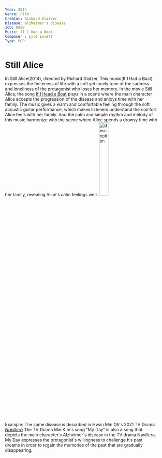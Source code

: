 ```yaml
---
Year: 2014
Genre: Film
Creator: Richard Glatzer
Disease: alzheimer's disease
ICD: 8A20
Music: If I Had a Boat
Composer : Lyle Lovett
Type: POP
---
```


# Still Alice

In Still Alice(2014), directed by Richard Glatzer, This music(If I Had a Boat) expresses the finiteness of life with a soft yet lonely tone of the sadness and loneliness of the protagonist who loses her memory.
In the movie Still Alice, the song [If I Head a Boat](https://youtu.be/SkFO1qIMeSE?si=oqHzL9WEzVLQ5Gar) plays in a scene where the main character Alice accepts the progression of the disease and enjoys time with her family.
The music gives a warm and comfortable feeling through the soft acoustic guitar performance, which makes listeners understand the comfort Alice feels with her family. And the calm and simple rhythm and melody of this music harmonize with the scene where Alice spends a drowsy time with her family, revealing Alice's calm feelings well.
<img src="./han_yoon_img.png" alt="description" style="width:25%;" /> 

Example: The same disease is described in Hwan Min Oh's 2021 TV Drama [*Navillera*](yeo_inwook.md) The TV Drama Min Kim's song "My Day" is also a song that depicts the main character's Alzheimer's disease in the TV drama Navillera. My Day expresses the protagonist's willingness to challenge his past dreams in order to regain the memories of the past that are gradually disappearing.
